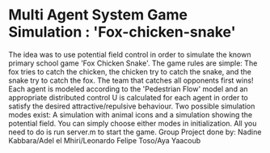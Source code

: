 # Multi Agent System Game Simulation : 'Fox-chicken-snake'
The idea was to use potential field control in order to simulate the known primary school game 'Fox Chicken Snake'.
The game rules are simple: The fox tries to catch the chicken, the chicken try to catch the snake, and the snake try to catch the fox. The team that catches  all opponents first wins!
Each agent is modeled according to the 'Pedestrian Flow' model and an appropriate distributed control U is calculated for each agent in order to satisfy the desired attractive/repulsive behaviour. 
Two possible simulation modes exist: A simulation with animal icons and a simulation showing the potential field. You can simply choose either modes in initialization.
All you need to do is run server.m to start the game.
Group Project done by: Nadine Kabbara/Adel el Mhiri/Leonardo Felipe Toso/Aya Yaacoub

